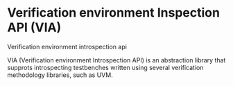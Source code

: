 # Verification environment Inspection API (VIA)
Verification environment introspection api

VIA (Verification environment Introspection API) is an abstraction 
library that supprots introspecting testbenches written using 
several verification methodology libraries, such as UVM.


